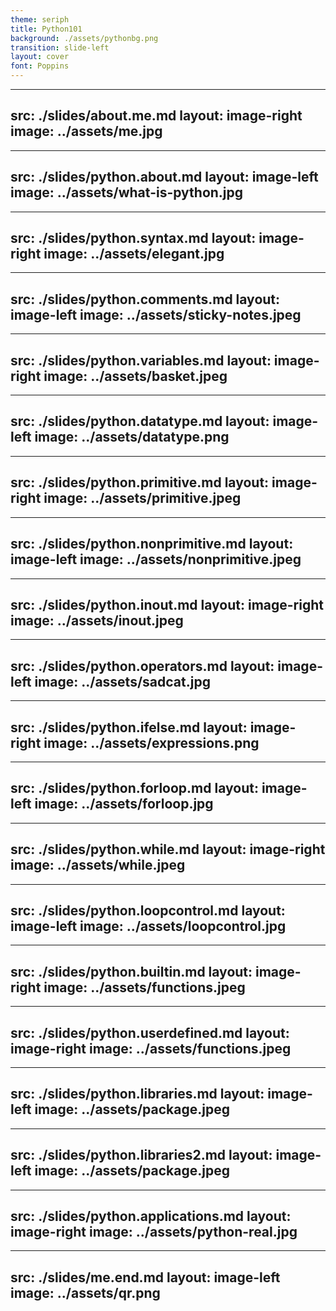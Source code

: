```yaml
---
theme: seriph
title: Python101
background: ./assets/pythonbg.png
transition: slide-left
layout: cover
font: Poppins
---
```


---
src: ./slides/about.me.md
layout: image-right
image: ../assets/me.jpg
---

---
src: ./slides/python.about.md
layout: image-left
image: ../assets/what-is-python.jpg
---

---
src: ./slides/python.syntax.md
layout: image-right
image: ../assets/elegant.jpg
---

---
src: ./slides/python.comments.md
layout: image-left
image: ../assets/sticky-notes.jpeg
---

---
src: ./slides/python.variables.md
layout: image-right
image: ../assets/basket.jpeg
---

---
src: ./slides/python.datatype.md
layout: image-left
image: ../assets/datatype.png
---

---
src: ./slides/python.primitive.md
layout: image-right
image: ../assets/primitive.jpeg
---

---
src: ./slides/python.nonprimitive.md
layout: image-left
image: ../assets/nonprimitive.jpeg
---

---
src: ./slides/python.inout.md
layout: image-right
image: ../assets/inout.jpeg
---

---
src: ./slides/python.operators.md
layout: image-left
image: ../assets/sadcat.jpg
---

---
src: ./slides/python.ifelse.md
layout: image-right
image: ../assets/expressions.png
---

---
src: ./slides/python.forloop.md
layout: image-left
image: ../assets/forloop.jpg
---

---
src: ./slides/python.while.md
layout: image-right
image: ../assets/while.jpeg
---

---
src: ./slides/python.loopcontrol.md
layout: image-left
image: ../assets/loopcontrol.jpg
---

---
src: ./slides/python.builtin.md
layout: image-right
image: ../assets/functions.jpeg
---

---
src: ./slides/python.userdefined.md
layout: image-right
image: ../assets/functions.jpeg
---

---
src: ./slides/python.libraries.md
layout: image-left
image: ../assets/package.jpeg
---

---
src: ./slides/python.libraries2.md
layout: image-left
image: ../assets/package.jpeg
---

---
src: ./slides/python.applications.md
layout: image-right
image: ../assets/python-real.jpg
---

---
src: ./slides/me.end.md
layout: image-left
image: ../assets/qr.png
---
